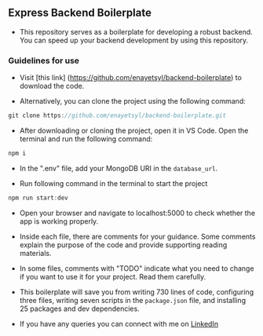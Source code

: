 ## Express Backend Boilerplate

- This repository serves as a boilerplate for developing a robust backend. You can speed up your backend development by using this repository.

### Guidelines for use

- Visit [this link] (https://github.com/enayetsyl/backend-boilerplate) to download the code. 

- Alternatively, you can clone the project using the following command: 

```javascript
git clone https://github.com/enayetsyl/backend-boilerplate.git
```

- After downloading or cloning the project, open it in VS Code. Open the terminal and run the following command:

```javascript
npm i
```

- In the ".env" file, add your MongoDB URI in the `database_url`. 

- Run following command in the terminal to start the project

```javascript
npm run start:dev
```

- Open your browser and navigate to localhost:5000 to check whether the app is working properly. 

- Inside each file, there are comments for your guidance. Some comments explain the purpose of the code and provide supporting reading materials. 

- In some files, comments with "TODO" indicate what you need to change if you want to use it for your project. Read them carefully. 

- This boilerplate will save you from writing 730 lines of code, configuring three files, writing seven scripts in the `package.json` file, and installing 25 packages and dev dependencies.

- If you have any queries you can connect with me on [LinkedIn](https://www.linkedin.com/in/md-enayetur-rahman/)
